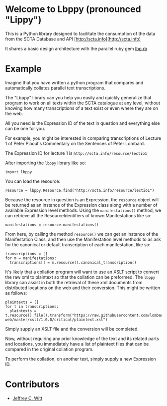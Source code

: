 # Welcome to Lbppy (pronounced "Lippy")

This is a Python library designed to facilitate the consumption of the data from the SCTA Database and API [http://scta.info](http://scta.info)

It shares a basic design architecture with the parallel ruby gem [lbp.rb](http://github.com/lombardpress.rb)

# Example

Imagine that you have written a python program that compares and automatically collates parallel text transcriptions.

The "Lbppy" library can you help you easily and quickly generalize that program to work on all texts within the SCTA catalogue at any level, without knowing how many transcriptions of a text exist or even where they are on the web.

All you need is the Expression ID of the text in question and everything else can be one for you.

For example, you might be interested in comparing transcriptions of Lecture 1 of Peter Plaoul's Commentary on the Sentences of Peter Lombard.

The Expression ID for lecture 1 is `http://scta.info/resource/lectio1`

After importing the `lbppy` library like so:

`import lbppy`

You can load the resource:

```
resource = lbppy.Resource.find("http://scta.info/resource/lectio1")

```

Because the resource in question is an Expression, the `resource` object will be returned as an instance of the Expression class along with a number of available Expression level methods. Using the `manifestations()` method, we can retrieve all the ResourceIdentifiers of known Manifestations like so:

```
manifestations = resource.manifestations()
```

From here, by calling the method `resource()` we can get an instance of the Manifestation Class, and then use the Manifestation level methods to as ask for the canonical or default transcription of each manifestation, like so:

```
transcriptions = []
for m = manifestations:
  transcriptions[] = m.resource().canonical_transcription()
```

It's likely that a collation program will want to use an XSLT script to convert the raw xml to plaintext so that the collation can be preformed. The `lbppy` library can assist in both the retrieval of these xml documents from distributed locations on the web and their conversion. This might be written as follows:

```
plaintexts = []
for t in transcriptions:
  plaintexts = t.resource().file().transform("https://raw.githubusercontent.com/lombardpress/lombardpress-web/master/xslt/1.0.0/critical/plaintext.xsl")
```

Simply supply an XSLT file and the conversion will be completed.

Now, without requiring any prior knowledge of the text and its related parts and locations, you immediately have a list of plaintext files that can be compared in the original collation program.

To perform the collation, on another text, simply supply a new Expression ID.

# Contributors

* [Jeffrey C. Witt](http://jeffreycwitt.com)
